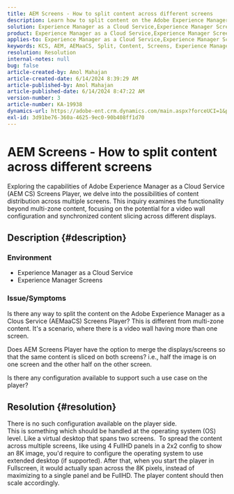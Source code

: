 ```yaml
---
title: AEM Screens - How to split content across different screens
description: Learn how to split content on the Adobe Experience Manager as a Cloud Service Screens Player.
solution: Experience Manager as a Cloud Service,Experience Manager Screens
product: Experience Manager as a Cloud Service,Experience Manager Screens
applies-to: Experience Manager as a Cloud Service,Experience Manager Screens
keywords: KCS, AEM, AEMaaCS, Split, Content, Screens, Experience Manager as a Cloud Service, Screens Player
resolution: Resolution
internal-notes: null
bug: false
article-created-by: Amol Mahajan
article-created-date: 6/14/2024 8:39:29 AM
article-published-by: Amol Mahajan
article-published-date: 6/14/2024 8:47:22 AM
version-number: 3
article-number: KA-19938
dynamics-url: https://adobe-ent.crm.dynamics.com/main.aspx?forceUCI=1&pagetype=entityrecord&etn=knowledgearticle&id=ca0f669c-292a-ef11-840a-00224803d726
exl-id: 3d91be76-360a-4625-9ec0-90b408ff1d70
---
```

# AEM Screens - How to split content across different screens


Exploring the capabilities of Adobe Experience Manager as a Cloud Service (AEM CS) Screens Player, we delve into the possibilities of content distribution across multiple screens. This inquiry examines the functionality beyond multi-zone content, focusing on the potential for a video wall configuration and synchronized content slicing across different displays.

## Description {#description}


### <b>Environment</b>

- Experience Manager as a Cloud Service
- Experience Manager Screens




### <b>Issue/Symptoms</b>

Is there any way to split the content on the Adobe Experience Manager as a Clous Service (AEMaaCS) Screens Player? This is different from multi-zone content. It's a scenario, where there is a video wall having more than one screen.

Does AEM Screens Player have the option to merge the displays/screens so that the same content is sliced on both screens? i.e., half the image is on one screen and the other half on the other screen.

Is there any configuration available to support such a use case on the player?


## Resolution {#resolution}

There is no such configuration available on the player side.<br>
This is something which should be handled at the operating system (OS) level. Like a virtual desktop that spans two screens. 
To spread the content across multiple screens, like using 4 FullHD panels in a 2x2 config to show an 8K image, you'd require to configure the operating system to use extended desktop (if supported). After that, when you start the player in Fullscreen, it would actually span across the 8K pixels, instead of maximizing to a single panel and be FullHD. The player content should then scale accordingly.
